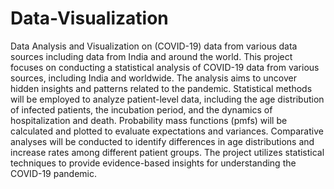# Data-Visualization
Data Analysis and Visualization on (COVID-19) data from various data sources including data from India and around the world.
This project focuses on conducting a statistical analysis of COVID-19 data from various sources, including India and
worldwide. The analysis aims to uncover hidden insights and patterns related to the pandemic. Statistical methods will
be employed to analyze patient-level data, including the age distribution of infected patients, the incubation period, and
the dynamics of hospitalization and death. Probability mass functions (pmfs) will be calculated and plotted to evaluate
expectations and variances. Comparative analyses will be conducted to identify differences in age distributions and
increase rates among different patient groups. The project utilizes statistical techniques to provide evidence-based
insights for understanding the COVID-19 pandemic.
